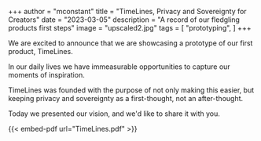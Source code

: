 +++
author = "mconstant"
title = "TimeLines, Privacy and Sovereignty for Creators"
date = "2023-03-05"
description = "A record of our fledgling products first steps"
image = "upscaled2.jpg"
tags = [
    "prototyping",
]
+++

We are excited to announce that we are showcasing a prototype of our first product, TimeLines.

In our daily lives we have immeasurable opportunities to capture our moments of inspiration.

TimeLines was founded with the purpose of not only making this easier, but keeping privacy and sovereignty as a first-thought, not an after-thought.

Today we presented our vision, and we'd like to share it with you.

{{< embed-pdf url="TimeLines.pdf" >}}
